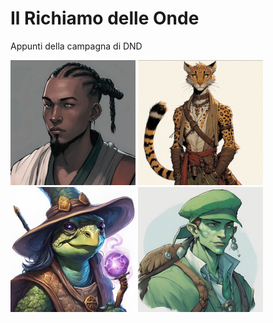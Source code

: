 # Il Richiamo delle Onde
Appunti della campagna di DND

![Felix](campagna_richiamo_onde/PG/felix200.jpg)
![Puppis](campagna_richiamo_onde/PG/puppis200.jpg)
![Stone](campagna_richiamo_onde/PG/stone200.jpg)
![Victor-Vega](campagna_richiamo_onde/PG/victor-vega200.jpg)


